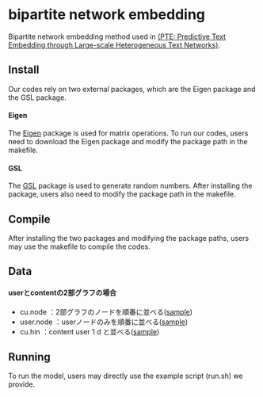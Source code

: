# bipartite network embedding
Bipartite network embedding method used in [(PTE: Predictive Text Embedding through Large-scale Heterogeneous Text Networks)](https://arxiv.org/abs/1508.00200). 

## Install
Our codes rely on two external packages, which are the Eigen package and the GSL package.

#### Eigen
The [Eigen](http://eigen.tuxfamily.org/index.php?title=Main_Page) package is used for matrix operations. To run our codes, users need to download the Eigen package and modify the package path in the makefile.

#### GSL
The [GSL](https://www.gnu.org/software/gsl/) package is used to generate random numbers. After installing the package, users also need to modify the package path in the makefile. 

## Compile
After installing the two packages and modifying the package paths, users may use the makefile to compile the codes.

## Data
#### userとcontentの2部グラフの場合
- cu.node
：2部グラフのノードを順番に並べる([sample](https://github.com/kacky24/bipartite_network_embedding/blob/master/workspace/cu_sample.node))
- user.node
：userノードのみを順番に並べる([sample](https://github.com/kacky24/bipartite_network_embedding/blob/master/workspace/user_sample.node))
- cu.hin
：content user 1 d と並べる([sample](https://github.com/kacky24/bipartite_network_embedding/blob/master/workspace/cu_sample.hin))

## Running
To run the model, users may directly use the example script (run.sh) we provide.
